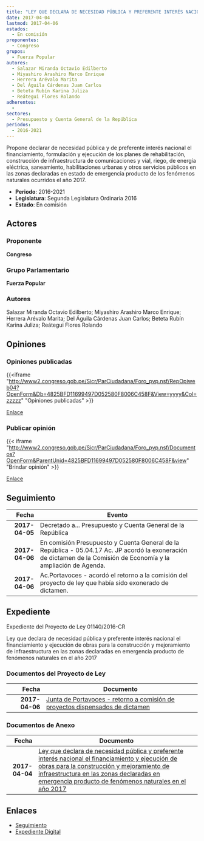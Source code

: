 ```yaml
---
title: "LEY QUE DECLARA DE NECESIDAD PÚBLICA Y PREFERENTE INTERÉS NACIONAL EL FINANCIAMIENTO Y EJECUCIÓN DE OBRAS PARA LA CONSTRUCCIÓN Y MEJORAMIENTO DE INFRAESTRUCTURA EN LAS ZONAS DECLARADAS EN EMERGENCIA PRODUCTO DE FENÓMENOS NATURALES EN EL AÑO 2017"
date: 2017-04-04
lastmod: 2017-04-06
estados: 
  - En comisión
proponentes: 
  - Congreso
grupos: 
  - Fuerza Popular
autores: 
  - Salazar Miranda Octavio Edilberto
  - Miyashiro Arashiro Marco Enrique
  - Herrera Arévalo Marita
  - Del Águila Cárdenas Juan Carlos
  - Beteta Rubín Karina Juliza
  - Reátegui Flores Rolando
adherentes: 
  - 
sectores: 
  - Presupuesto y Cuenta General de la República
periodos: 
  - 2016-2021
---
```


Propone declarar de necesidad pública y de preferente interés nacional el financiamiento, formulación y ejecución de los planes de rehabilitación, construcción de infraestructura de comunicaciones y vial, riego, de energía eléctrica, saneamiento, habilitaciones urbanas y otros servicios públicos en las zonas declaradas en estado de emergencia producto de los fenómenos naturales ocurridos el año 2017.

- **Periodo**: 2016-2021
- **Legislatura**: Segunda Legislatura Ordinaria 2016
- **Estado**: En comisión

## Actores

### Proponente

**Congreso**

### Grupo Parlamentario

**Fuerza Popular**

### Autores

Salazar Miranda Octavio Edilberto; Miyashiro Arashiro Marco Enrique; Herrera Arévalo Marita; Del Águila Cárdenas Juan Carlos; Beteta Rubín Karina Juliza; Reátegui Flores Rolando


## Opiniones

### Opiniones publicadas

{{<iframe "http://www2.congreso.gob.pe/Sicr/ParCiudadana/Foro_pvp.nsf/RepOpiweb04?OpenForm&Db=4825BFD11699497D052580F8006C458F&View=yyyy&Col=zzzzz" "Opiniones publicadas" >}}

[Enlace](http://www2.congreso.gob.pe/Sicr/ParCiudadana/Foro_pvp.nsf/RepOpiweb04?OpenForm&Db=4825BFD11699497D052580F8006C458F&View=yyyy&Col=zzzzz)
### Publicar opinión

{{< iframe "http://www2.congreso.gob.pe/Sicr/ParCiudadana/Foro_pvp.nsf/Documentos?OpenForm&ParentUnid=4825BFD11699497D052580F8006C458F&view" "Brindar opinión" >}}

[Enlace](http://www2.congreso.gob.pe/Sicr/ParCiudadana/Foro_pvp.nsf/Documentos?OpenForm&ParentUnid=4825BFD11699497D052580F8006C458F&view)

## Seguimiento

| Fecha | Evento |
|------:|--------|
| **2017-04-05** | Decretado a... Presupuesto y Cuenta General de la República|
| **2017-04-06** | En comisión Presupuesto y Cuenta General de la República - 05.04.17 Ac. JP acordó la exoneración de dictamen de la Comisión de Economía y la ampliación de Agenda.|
| **2017-04-06** | Ac.Portavoces - acordó el retorno a la comisión del proyecto de ley que había sido exonerado de dictamen.|


## Expediente

Expediente del Proyecto de Ley 01140/2016-CR

Ley que declara de necesidad pública y preferente interés nacional el financiamiento y ejecución de obras para la construcción y mejoramiento de infraestructura en las zonas declaradas en emergencia producto de fenómenos naturales en el año 2017


### Documentos del Proyecto de Ley

| Fecha | Documento |
|------:|--------|
| **2017-04-06** | [Junta de Portavoces - retorno a comisión de proyectos dispensados de dictamen](http://www.leyes.congreso.gob.pe/Documentos/2016_2021/Acuerdos/Junta_Portavoces/AJP0114020170406.pdf) |

### Documentos de Anexo

| Fecha | Documento |
|------:|--------|
| **2017-04-04** | [Ley que declara de necesidad pública y preferente interés nacional el financiamiento y ejecución de obras para la construcción y mejoramiento de infraestructura en las zonas declaradas en emergencia producto de fenómenos naturales en el año 2017](http://www.leyes.congreso.gob.pe/Documentos/2016_2021/Proyectos_de_Ley_y_de_Resoluciones_Legislativas/PL0114020170404..pdf) |

## Enlaces 

- [Seguimiento](http://www2.congreso.gob.pe/Sicr/TraDocEstProc/CLProLey2016.nsf/f7fff46988ca05b1052578e100829cc7/bd90dde7f3143338052580f8006474a7?OpenDocument)
- [Expediente Digital](http://www2.congreso.gob.pehttp://www2.congreso.gob.pe/Sicr/TraDocEstProc/CLProLey2016.nsf/f7fff46988ca05b1052578e100829cc7/bd90dde7f3143338052580f8006474a7?OpenDocument&Click=05257FB7005EB655.eb71d0cf91d8294e05256cdf006b5706/$Body/0.1C6C)
